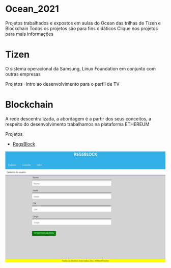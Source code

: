 # Ocean_2021
Projetos trabalhados e expostos em aulas do Ocean das trilhas de Tizen e Blockchain
Todos os projetos são para fins didáticos
Clique nos projetos para mais informações

# Tizen
O sistema operacional da Samsung, Linux Foundation em conjunto com outras empresas



Projetos
  -Intro ao desenvolvimento para o perfil de TV

# Blockchain
A rede descentralizada, a abordagem é a partir dos seus conceitos, a respeito do desenvolvimento trabalhamos na plataforma ETHEREUM


Projetos
 - [RegsBlock](https://github.com/WilbertMarins/Ocean_2021/tree/main/Reg%20system)
  <p align="center" >
  <img alt="Exemplo" title="Exemplo" src="https://github.com/WilbertMarins/Ocean_2021/blob/main/Reg%20system/.info/example.JPG" />
  </p>
  <br>
 


